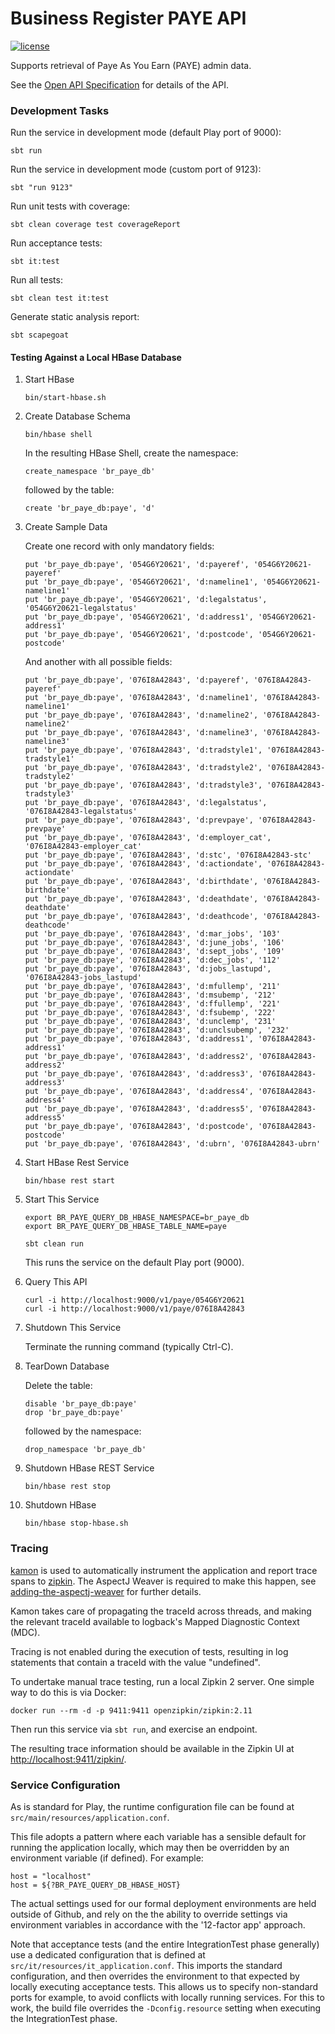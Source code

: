 # Business Register PAYE API
[![license](https://img.shields.io/github/license/mashape/apistatus.svg)](./LICENSE)

Supports retrieval of Paye As You Earn (PAYE) admin data.

See the [Open API Specification](./api.yaml) for details of the API.


### Development Tasks

Run the service in development mode (default Play port of 9000):

    sbt run

Run the service in development mode (custom port of 9123):

    sbt "run 9123"

Run unit tests with coverage:

    sbt clean coverage test coverageReport

Run acceptance tests:

    sbt it:test

Run all tests:

    sbt clean test it:test

Generate static analysis report:

    sbt scapegoat


#### Testing Against a Local HBase Database

1.  Start HBase

        bin/start-hbase.sh

2.  Create Database Schema

        bin/hbase shell

    In the resulting HBase Shell, create the namespace:

        create_namespace 'br_paye_db'

    followed by the table:

        create 'br_paye_db:paye', 'd'

3.  Create Sample Data

    Create one record with only mandatory fields:

        put 'br_paye_db:paye', '054G6Y20621', 'd:payeref', '054G6Y20621-payeref'
        put 'br_paye_db:paye', '054G6Y20621', 'd:nameline1', '054G6Y20621-nameline1'
        put 'br_paye_db:paye', '054G6Y20621', 'd:legalstatus', '054G6Y20621-legalstatus'
        put 'br_paye_db:paye', '054G6Y20621', 'd:address1', '054G6Y20621-address1'
        put 'br_paye_db:paye', '054G6Y20621', 'd:postcode', '054G6Y20621-postcode'

    And another with all possible fields:

        put 'br_paye_db:paye', '076I8A42843', 'd:payeref', '076I8A42843-payeref'
        put 'br_paye_db:paye', '076I8A42843', 'd:nameline1', '076I8A42843-nameline1'
        put 'br_paye_db:paye', '076I8A42843', 'd:nameline2', '076I8A42843-nameline2'
        put 'br_paye_db:paye', '076I8A42843', 'd:nameline3', '076I8A42843-nameline3'
        put 'br_paye_db:paye', '076I8A42843', 'd:tradstyle1', '076I8A42843-tradstyle1'
        put 'br_paye_db:paye', '076I8A42843', 'd:tradstyle2', '076I8A42843-tradstyle2'
        put 'br_paye_db:paye', '076I8A42843', 'd:tradstyle3', '076I8A42843-tradstyle3'
        put 'br_paye_db:paye', '076I8A42843', 'd:legalstatus', '076I8A42843-legalstatus'
        put 'br_paye_db:paye', '076I8A42843', 'd:prevpaye', '076I8A42843-prevpaye'
        put 'br_paye_db:paye', '076I8A42843', 'd:employer_cat', '076I8A42843-employer_cat'
        put 'br_paye_db:paye', '076I8A42843', 'd:stc', '076I8A42843-stc'
        put 'br_paye_db:paye', '076I8A42843', 'd:actiondate', '076I8A42843-actiondate'
        put 'br_paye_db:paye', '076I8A42843', 'd:birthdate', '076I8A42843-birthdate'
        put 'br_paye_db:paye', '076I8A42843', 'd:deathdate', '076I8A42843-deathdate'
        put 'br_paye_db:paye', '076I8A42843', 'd:deathcode', '076I8A42843-deathcode'
        put 'br_paye_db:paye', '076I8A42843', 'd:mar_jobs', '103'
        put 'br_paye_db:paye', '076I8A42843', 'd:june_jobs', '106'
        put 'br_paye_db:paye', '076I8A42843', 'd:sept_jobs', '109'
        put 'br_paye_db:paye', '076I8A42843', 'd:dec_jobs', '112'
        put 'br_paye_db:paye', '076I8A42843', 'd:jobs_lastupd', '076I8A42843-jobs_lastupd'
        put 'br_paye_db:paye', '076I8A42843', 'd:mfullemp', '211'
        put 'br_paye_db:paye', '076I8A42843', 'd:msubemp', '212'
        put 'br_paye_db:paye', '076I8A42843', 'd:ffullemp', '221'
        put 'br_paye_db:paye', '076I8A42843', 'd:fsubemp', '222'
        put 'br_paye_db:paye', '076I8A42843', 'd:unclemp', '231'
        put 'br_paye_db:paye', '076I8A42843', 'd:unclsubemp', '232'
        put 'br_paye_db:paye', '076I8A42843', 'd:address1', '076I8A42843-address1'
        put 'br_paye_db:paye', '076I8A42843', 'd:address2', '076I8A42843-address2'
        put 'br_paye_db:paye', '076I8A42843', 'd:address3', '076I8A42843-address3'
        put 'br_paye_db:paye', '076I8A42843', 'd:address4', '076I8A42843-address4'
        put 'br_paye_db:paye', '076I8A42843', 'd:address5', '076I8A42843-address5'
        put 'br_paye_db:paye', '076I8A42843', 'd:postcode', '076I8A42843-postcode'
        put 'br_paye_db:paye', '076I8A42843', 'd:ubrn', '076I8A42843-ubrn'

4.  Start HBase Rest Service

        bin/hbase rest start

5.  Start This Service

        export BR_PAYE_QUERY_DB_HBASE_NAMESPACE=br_paye_db
        export BR_PAYE_QUERY_DB_HBASE_TABLE_NAME=paye

        sbt clean run

    This runs the service on the default Play port (9000).

6.  Query This API

        curl -i http://localhost:9000/v1/paye/054G6Y20621
        curl -i http://localhost:9000/v1/paye/076I8A42843

7.  Shutdown This Service

    Terminate the running command (typically Ctrl-C).

8.  TearDown Database

    Delete the table:

        disable 'br_paye_db:paye'
        drop 'br_paye_db:paye'

    followed by the namespace:

        drop_namespace 'br_paye_db'

9.  Shutdown HBase REST Service

        bin/hbase rest stop

10.  Shutdown HBase

         bin/hbase stop-hbase.sh


### Tracing
[kamon](http://kamon.io) is used to automatically instrument the application and report trace spans to
[zipkin](https://zipkin.io/).  The AspectJ Weaver is required to make this happen, see [adding-the-aspectj-weaver](http://kamon.io/documentation/1.x/recipes/adding-the-aspectj-weaver/)
for further details.

Kamon takes care of propagating the traceId across threads, and making the relevant traceId available to
logback's Mapped Diagnostic Context (MDC).

Tracing is not enabled during the execution of tests, resulting in log statements that contain a traceId
with the value "undefined".

To undertake manual trace testing, run a local Zipkin 2 server.  One simple way to do this is via Docker:

    docker run --rm -d -p 9411:9411 openzipkin/zipkin:2.11

Then run this service via `sbt run`, and exercise an endpoint.

The resulting trace information should be available in the Zipkin UI at
[http://localhost:9411/zipkin/](http://localhost:9411/zipkin/).


### Service Configuration
As is standard for Play, the runtime configuration file can be found at `src/main/resources/application.conf`.

This file adopts a pattern where each variable has a sensible default for running the application locally,
which may then be overridden by an environment variable (if defined).  For example:

    host = "localhost"
    host = ${?BR_PAYE_QUERY_DB_HBASE_HOST}

The actual settings used for our formal deployment environments are held outside of Github, and rely on the
the ability to override settings via environment variables in accordance with the '12-factor app' approach.

Note that acceptance tests (and the entire IntegrationTest phase generally) use a dedicated configuration
that is defined at `src/it/resources/it_application.conf`.  This imports the standard configuration, and then
overrides the environment to that expected by locally executing acceptance tests.  This allows us to specify
non-standard ports for example, to avoid conflicts with locally running services.  For this to work, the
build file overrides the `-Dconfig.resource` setting when executing the IntegrationTest phase.
